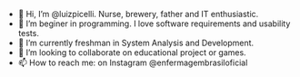 - 👋 Hi, I’m @luizpicelli. Nurse, brewery, father and IT enthusiastic.
- 👀 I’m beginer in programming. I love software requirements and usability tests.
- 🌱 I’m currently freshman in System Analysis and Development.
- 💞️ I’m looking to collaborate on educational project or games.
- 📫 How to reach me: on Instagram @enfermagembrasiloficial 

<!---
luizpicelli/luizpicelli is a ✨ special ✨ repository because its `README.md` (this file) appears on your GitHub profile.
You can click the Preview link to take a look at your changes.
--->

